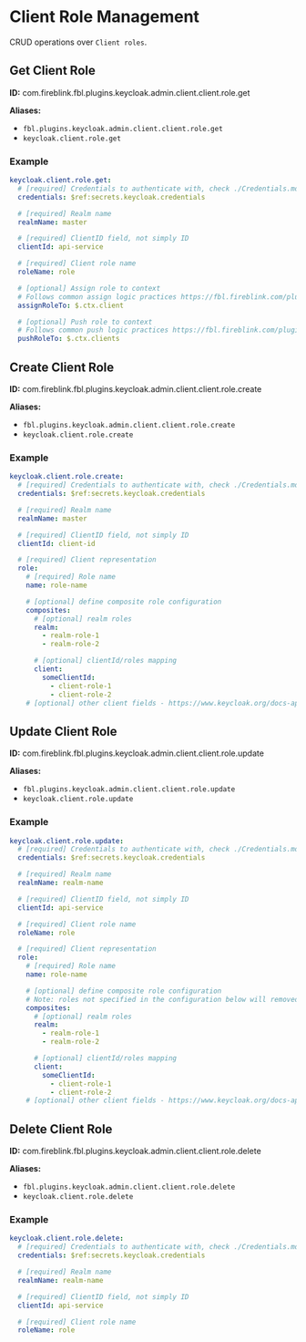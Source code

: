 # Client Role Management

CRUD operations over `Client roles`.

## Get Client Role

**ID:** com.fireblink.fbl.plugins.keycloak.admin.client.client.role.get

**Aliases:**

- `fbl.plugins.keycloak.admin.client.client.role.get`
- `keycloak.client.role.get`

### Example

```yaml
keycloak.client.role.get:
  # [required] Credentials to authenticate with, check ./Credentials.md for more information
  credentials: $ref:secrets.keycloak.credentials

  # [required] Realm name
  realmName: master

  # [required] ClientID field, not simply ID
  clientId: api-service

  # [required] Client role name
  roleName: role

  # [optional] Assign role to context
  # Follows common assign logic practices https://fbl.fireblink.com/plugins/common#assign-to
  assignRoleTo: $.ctx.client

  # [optional] Push role to context
  # Follows common push logic practices https://fbl.fireblink.com/plugins/common#push-to
  pushRoleTo: $.ctx.clients
```

## Create Client Role

**ID:** com.fireblink.fbl.plugins.keycloak.admin.client.client.role.create

**Aliases:**

- `fbl.plugins.keycloak.admin.client.client.role.create`
- `keycloak.client.role.create`

### Example

```yaml
keycloak.client.role.create:
  # [required] Credentials to authenticate with, check ./Credentials.md for more information
  credentials: $ref:secrets.keycloak.credentials

  # [required] Realm name
  realmName: master

  # [required] ClientID field, not simply ID
  clientId: client-id

  # [required] Client representation
  role:
    # [required] Role name
    name: role-name

    # [optional] define composite role configuration
    composites:
      # [optional] realm roles
      realm:
        - realm-role-1
        - realm-role-2

      # [optional] clientId/roles mapping
      client:
        someClientId:
          - client-role-1
          - client-role-2
    # [optional] other client fields - https://www.keycloak.org/docs-api/6.0/rest-api/index.html#_rolerepresentation
```

## Update Client Role

**ID:** com.fireblink.fbl.plugins.keycloak.admin.client.client.role.update

**Aliases:**

- `fbl.plugins.keycloak.admin.client.client.role.update`
- `keycloak.client.role.update`

### Example

```yaml
keycloak.client.role.update:
  # [required] Credentials to authenticate with, check ./Credentials.md for more information
  credentials: $ref:secrets.keycloak.credentials

  # [required] Realm name
  realmName: realm-name

  # [required] ClientID field, not simply ID
  clientId: api-service

  # [required] Client role name
  roleName: role

  # [required] Client representation
  role:
    # [required] Role name
    name: role-name

    # [optional] define composite role configuration
    # Note: roles not specified in the configuration below will removed from mapping
    composites:
      # [optional] realm roles
      realm:
        - realm-role-1
        - realm-role-2

      # [optional] clientId/roles mapping
      client:
        someClientId:
          - client-role-1
          - client-role-2
    # [optional] other client fields - https://www.keycloak.org/docs-api/6.0/rest-api/index.html#_rolerepresentation
```

## Delete Client Role

**ID:** com.fireblink.fbl.plugins.keycloak.admin.client.client.role.delete

**Aliases:**

- `fbl.plugins.keycloak.admin.client.client.role.delete`
- `keycloak.client.role.delete`

### Example

```yaml
keycloak.client.role.delete:
  # [required] Credentials to authenticate with, check ./Credentials.md for more information
  credentials: $ref:secrets.keycloak.credentials

  # [required] Realm name
  realmName: realm-name

  # [required] ClientID field, not simply ID
  clientId: api-service

  # [required] Client role name
  roleName: role
```
